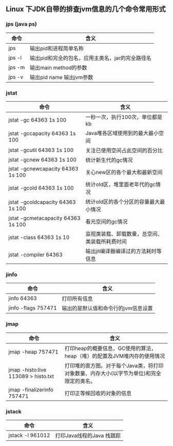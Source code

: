 ## Linux 下JDK自带的排查jvm信息的几个命令常用形式  
  
  
### jps (java ps)
|命令         |含义|
|----        |-----|
|jps         |输出pid和进程简单名称|
|jps -l      |输出pid和完全的包名，应用主类名，jar的完全路径名|
|jps -m      |输出main method的参数|
|jps -v      |输出pid name 输出jvm参数|


### jstat
|命令         |含义|
|----        |-----|
|jstat -gc 64363 1s 100             |一秒一次，执行100次，单位都是 kb|
|jstat -gccapacity 64363 1s 100     |Java堆各区域使用到的最大最小空间|
|jstat -gcutil 64363 1s 100         |关注已使用空间占此空间的百分比|
|jstat -gcnew 64363 1s 100          |统计新生代的gc情况|
|jstat -gcnewcapacity 64363 1s 100  |关心new区的各个最大和最新空间|
|jstat -gcold 64363 1s 100          |统计old区，堆里面老年代的gc情况|
|jstat -gcoldcapacity 64363 1s 100  |统计old区的各个分区的容量最大最小情况| 
|jstat -gcmetacapacity 64363 1s 100 |看元空间的gc情况| 
|jstat -class 64363  1s 10          |监视类装载、卸载数量，总空间、类装载所耗费时间| 
|jstat -compiler 64363              |输出jit编译器编译过的方法耗时等信息| 


### jinfo
|命令         |含义|
|----        |-----|
|jinfo 64363             |打印所有信息|
|jinfo -flags 757471     |输出的是默认值和命令行的jvm信息设置|


### jmap
|命令         |含义|
|----        |-----|
|jmap -heap 757471                     |打印heap的概要信息，GC使用的算法，heap（堆）的配置及JVM堆内存的使用情况|
|jmap -histo:live 113089 > histo.txt   |打印堆的直方图。对于每个Java类，将打印对象数量、内存大小(以字节为单位)和完全限定的类名。|
|jmap -finalizerinfo 757471            |打印正等候回收的对象的信息|


### jstack
|命令         |含义|
|----        |-----|
|jstack -l 961012          |打印Java线程的Java 栈跟踪|
